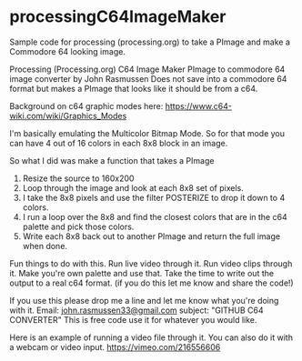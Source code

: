 # processingC64ImageMaker
Sample code for processing (processing.org) to take a PImage and make a Commodore 64 looking image.

Processing (Processing.org) C64 Image Maker
PImage to commodore 64 image converter by John Rasmussen
Does not save into a commodore 64 format but makes a PImage that looks like it should be from a c64.

Background on c64 graphic modes here:
https://www.c64-wiki.com/wiki/Graphics_Modes

I'm basically emulating the Multicolor Bitmap Mode.
So for that mode you can have 4 out of 16 colors in each 8x8 block in an image.

So what I did was make a function that takes a PImage

1.  Resize the source to 160x200
2.  Loop through the image and look at each 8x8 set of pixels.
3.  I take the 8x8 pixels and use the filter POSTERIZE to drop it down to 4 colors.
4.  I run a loop over the 8x8 and find the closest colors that are in the c64 palette and pick those colors.
5.  Write each 8x8 back out to another PImage and return the full image when done.

Fun things to do with this.
Run live video through it.
Run video clips through it.
Make you're own palette and use that.
Take the time to write out the output to a real c64 format. (if you do this let me know and share the code!)

If you use this please drop me a line and let me know what you're doing with it.
Email: john.rasmussen33@gmail.com subject: "GITHUB C64 CONVERTER"
This is free code use it for whatever you would like.

Here is an example of running a video file through it.  You can also do it with a webcam or video input.
https://vimeo.com/216556606
